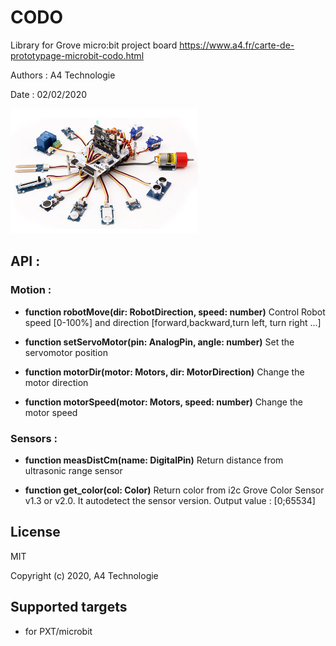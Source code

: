 # CODO
Library for Grove micro:bit project board
https://www.a4.fr/carte-de-prototypage-microbit-codo.html

Authors : A4 Technologie

Date : 02/02/2020

![](icon.png)  

## API :

### Motion :

- **function robotMove(dir: RobotDirection, speed: number)**
Control Robot speed [0-100%] and direction [forward,backward,turn left, turn right ...]

- **function setServoMotor(pin: AnalogPin, angle: number)**
Set the servomotor position

- **function motorDir(motor: Motors, dir: MotorDirection)**
Change the motor direction

- **function motorSpeed(motor: Motors, speed: number)**
Change the motor speed

### Sensors :

- **function measDistCm(name: DigitalPin)**
Return distance from ultrasonic range sensor
    
- **function get_color(col: Color)**
Return color from i2c Grove Color Sensor v1.3 or v2.0. It autodetect the sensor version. Output value : [0;65534]

## License

MIT

Copyright (c) 2020, A4 Technologie

## Supported targets

* for PXT/microbit
